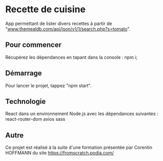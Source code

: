 # Recette de cuisine

App permettant de lister divers recettes à partir de "www.themealdb.com/api/json/v1/1/search.php?s=tomato".

## Pour commencer

Récupérez les dépendances en tapant dans la console : npm i;

## Démarrage

Pour lancer le projet, tappez "npm start".

## Technologie

React dans un environnement Node.js avec les dépendances suivantes : 
react-router-dom
axios
sass


## Autre

Ce projet est réalisé à la suite d'une formation présentée par Corentin HOFFMANN du site https://fromscratch.podia.com/



